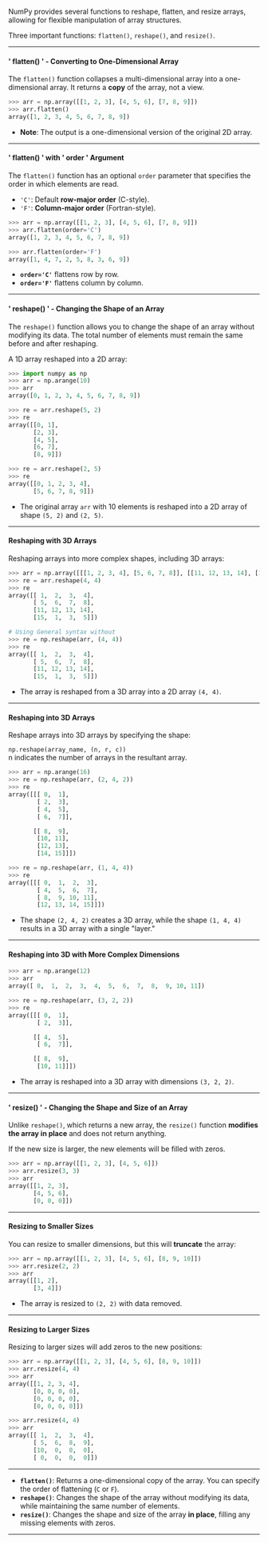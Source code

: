 

NumPy provides several functions to reshape, flatten, and resize arrays, allowing for flexible manipulation of array structures. 

Three important functions: `flatten()`, `reshape()`, and `resize()`.

---

#### ' flatten() ' - Converting to One-Dimensional Array

The `flatten()` function collapses a multi-dimensional array into a one-dimensional array. It returns a **copy** of the array, not a view.

```python
>>> arr = np.array([[1, 2, 3], [4, 5, 6], [7, 8, 9]])
>>> arr.flatten()
array([1, 2, 3, 4, 5, 6, 7, 8, 9])
```

- **Note**: The output is a one-dimensional version of the original 2D array.

---

#### ' flatten() ' with ' order ' Argument

The `flatten()` function has an optional `order` parameter that specifies the order in which elements are read.

- `'C'`: Default **row-major order** (C-style).
- `'F'`: **Column-major order** (Fortran-style).

```python
>>> arr = np.array([[1, 2, 3], [4, 5, 6], [7, 8, 9]])
>>> arr.flatten(order='C')
array([1, 2, 3, 4, 5, 6, 7, 8, 9])

>>> arr.flatten(order='F')
array([1, 4, 7, 2, 5, 8, 3, 6, 9])
```

- **`order='C'`** flattens row by row.
- **`order='F'`** flattens column by column.

---

#### ' reshape() ' - Changing the Shape of an Array

The `reshape()` function allows you to change the shape of an array without modifying its data. The total number of elements must remain the same before and after reshaping.

A 1D array reshaped into a 2D array:

```python
>>> import numpy as np
>>> arr = np.arange(10)
>>> arr
array([0, 1, 2, 3, 4, 5, 6, 7, 8, 9])

>>> re = arr.reshape(5, 2)
>>> re
array([[0, 1],
       [2, 3],
       [4, 5],
       [6, 7],
       [8, 9]])

>>> re = arr.reshape(2, 5)
>>> re
array([[0, 1, 2, 3, 4],
       [5, 6, 7, 8, 9]])
```

- The original array `arr` with 10 elements is reshaped into a 2D array of shape `(5, 2)` and `(2, 5)`.

---

#### Reshaping with 3D Arrays

Reshaping arrays into more complex shapes, including 3D arrays:

```python
>>> arr = np.array([[[1, 2, 3, 4], [5, 6, 7, 8]], [[11, 12, 13, 14], [15, 1, 3, 5]]])
>>> re = arr.reshape(4, 4)
>>> re
array([[ 1,  2,  3,  4],
       [ 5,  6,  7,  8],
       [11, 12, 13, 14],
       [15,  1,  3,  5]])

# Using General syntax without
>>> re = np.reshape(arr, (4, 4))
>>> re
array([[ 1,  2,  3,  4],
       [ 5,  6,  7,  8],
       [11, 12, 13, 14],
       [15,  1,  3,  5]])
```

- The array is reshaped from a 3D array into a 2D array `(4, 4)`.

---

#### Reshaping into 3D Arrays

Reshape arrays into 3D arrays by specifying the shape:

`np.reshape(array_name, (n, r, c))`      
n indicates the number of arrays in the resultant array.

```python
>>> arr = np.arange(16)
>>> re = np.reshape(arr, (2, 4, 2))
>>> re
array([[[ 0,  1],
        [ 2,  3],
        [ 4,  5],
        [ 6,  7]],

       [[ 8,  9],
        [10, 11],
        [12, 13],
        [14, 15]]])

>>> re = np.reshape(arr, (1, 4, 4))
>>> re
array([[[ 0,  1,  2,  3],
        [ 4,  5,  6,  7],
        [ 8,  9, 10, 11],
        [12, 13, 14, 15]]])
```

- The shape `(2, 4, 2)` creates a 3D array, while the shape `(1, 4, 4)` results in a 3D array with a single "layer."

---

#### Reshaping into 3D with More Complex Dimensions

```python
>>> arr = np.arange(12)
>>> arr
array([ 0,  1,  2,  3,  4,  5,  6,  7,  8,  9, 10, 11])

>>> re = np.reshape(arr, (3, 2, 2))
>>> re
array([[[ 0,  1],
        [ 2,  3]],

       [[ 4,  5],
        [ 6,  7]],

       [[ 8,  9],
        [10, 11]]])
```

- The array is reshaped into a 3D array with dimensions `(3, 2, 2)`.

---

#### ' resize() ' - Changing the Shape and Size of an Array

Unlike `reshape()`, which returns a new array, the `resize()` function **modifies the array in place** and does not return anything. 

If the new size is larger, the new elements will be filled with zeros.

```python
>>> arr = np.array([[1, 2, 3], [4, 5, 6]])
>>> arr.resize(3, 3)
>>> arr
array([[1, 2, 3],
       [4, 5, 6],
       [0, 0, 0]])
```

---

#### Resizing to Smaller Sizes

You can resize to smaller dimensions, but this will **truncate** the array:

```python
>>> arr = np.array([[1, 2, 3], [4, 5, 6], [8, 9, 10]])
>>> arr.resize(2, 2)
>>> arr
array([[1, 2],
       [3, 4]])
```

- The array is resized to `(2, 2)` with data removed.

---

#### Resizing to Larger Sizes

Resizing to larger sizes will add zeros to the new positions:

```python
>>> arr = np.array([[1, 2, 3], [4, 5, 6], [8, 9, 10]])
>>> arr.resize(4, 4)
>>> arr
array([[1, 2, 3, 4],
       [0, 0, 0, 0],
       [0, 0, 0, 0],
       [0, 0, 0, 0]])

>>> arr.resize(4, 4)
>>> arr
array([[ 1,  2,  3,  4],
       [ 5,  6,  8,  9],
       [10,  0,  0,  0],
       [ 0,  0,  0,  0]])
```

---

- **`flatten()`**: Returns a one-dimensional copy of the array. You can specify the order of flattening (`C` or `F`).
- **`reshape()`**: Changes the shape of the array without modifying its data, while maintaining the same number of elements.
- **`resize()`**: Changes the shape and size of the array **in place**, filling any missing elements with zeros.

---


